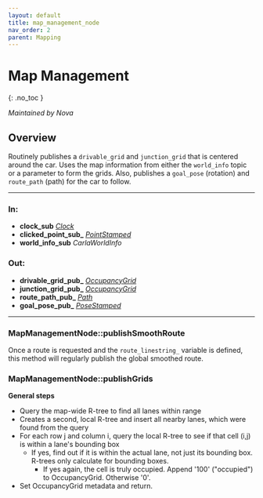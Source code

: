 ```yaml
---
layout: default
title: map_management_node
nav_order: 2
parent: Mapping
---
```


# Map Management
{: .no_toc }

*Maintained by Nova*

## Overview
Routinely publishes a `drivable_grid` and `junction_grid` that is centered around the car. Uses the map information from either the `world_info` topic or a parameter to form the grids. Also, publishes a `goal_pose` (rotation) and `route_path` (path) for the car to follow. 

---

### In:
- **clock_sub** [*Clock*](https://docs.ros2.org/galactic/api/rosgraph_msgs/msg/Clock.html)
- **clicked_point_sub_** [*PointStamped*](https://docs.ros2.org/latest/api/geometry_msgs/msg/PointStamped.html)
- **world_info_sub** *CarlaWorldInfo*

### Out:
- **drivable_grid_pub_** [*OccupancyGrid*](https://docs.ros2.org/foxy/api/nav_msgs/msg/OccupancyGrid.html)
- **junction_grid_pub_** [*OccupancyGrid*](https://docs.ros2.org/foxy/api/nav_msgs/msg/OccupancyGrid.html)
- **route_path_pub_** [*Path*](https://docs.ros2.org/latest/api/nav_msgs/msg/Path.html)
- **goal_pose_pub_** [*PoseStamped*](https://docs.ros2.org/latest/api/geometry_msgs/msg/PoseStamped.html)

---

### MapManagementNode::publishSmoothRoute
Once a route is requested and the `route_linestring_` variable is defined, this method will regularly publish the global smoothed route.

### MapManagementNode::publishGrids
**General steps**
- Query the map-wide R-tree to find all lanes within range
- Creates a second, local R-tree and insert all nearby lanes, which were found from the query
- For each row j and column i, query the local R-tree to see if that cell (i,j) is within a lane's bounding box
  - If yes, find out if it is within the actual lane, not just its bounding box. R-trees only calculate for bounding boxes.
    - If yes again, the cell is truly occupied. Append '100' ("occupied") to OccupancyGrid. Otherwise '0'.
- Set OccupancyGrid metadata and return.

